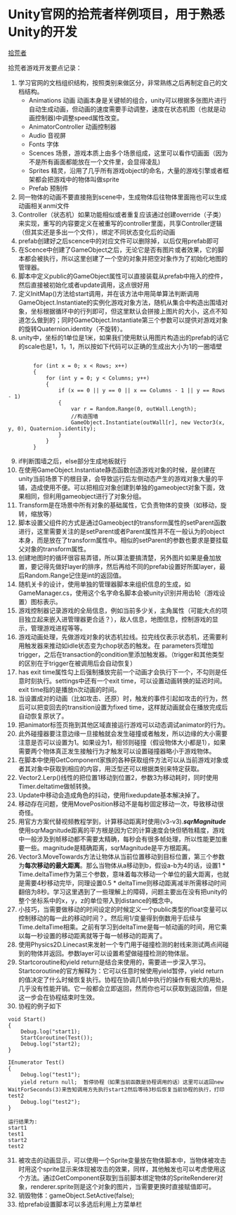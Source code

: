 # Unity官网的拾荒者样例项目，用于熟悉Unity的开发

[拾荒者](https://unity3d.com/learn/tutorials/s/2d-roguelike-tutorial)

拾荒者游戏开发要点记录：

1. 学习官网的文档组织结构，按照类别来做区分，非常熟练之后再制定自己的文档结构。
	- Animations 动画   动画本身是关键帧的组合，unity可以根据多张图片进行自动生成动画，但动画的速度需要手动调整，速度在状态机图（也就是动画控制器)中调整speed属性改变。
	- AnimatorController 动画控制器
	- Audio 音视屏
	- Fonts 字体
	- Scences 场景，游戏本质上由多个场景组成，这里可以看作切画面（因为不是所有画面都能放在一个文件里，会显得凌乱)
	- Sprites 精灵，沿用了几乎所有游戏object的命名，大量的游戏引擎或者框架都会把游戏中的物体叫做sprite
	- Prefab 预制件
2. 同一物体的动画不要直接拖到scene中，生成物体后往物体里面拖也可以生成动画相关anmi文件
3. Controller（状态机）如果功能相似或者重复应该通过创建override（子类）来实现，重写的内容要定义在被重写的controller里面，共享Controller逻辑（但其实还是多出一个文件），绑定不同状态变化后的动画
4. prefab创建好之后scence中的对应文件可以删除掉，以后仅用prefab即可
5. 在Scence中创建了GameObject之后，无论它是否有图片或者效果，它的脚本都会被执行，所以这里创建了一个空的对象并把空对象作为了初始化地图的管理器。
6. 脚本中定义public的GameObject属性可以直接装载从prefab中拖入的控件，然后直接被初始化或者update调用，这点很好用
7. 定义InitMap()方法给start调用，并在该方法中用简单算法判断调用GameObject.Instantiate的实例化游戏对象方法，随机从集合中构造出围墙对象，坐标根据循环中的行列即可，但这里默认会拼接上图片的大小，这点不知道怎么做到的；同时GameObject.Instantiate第三个参数可以提供对游戏对象的旋转Quaternion.identity（不旋转）。
8. unity中，坐标的1单位是1米，如果我们使用默认用图片构造出的prefab的话它的scale也是1，1，1，所以按如下代码可以正确的生成出大小为1的一圈墙壁

```

        for (int x = 0; x < Rows; x++)
        {
            for (int y = 0; y < Columns; y++)
            {
                if (x == 0 || y == 0 || x == Columns - 1 || y == Rows - 1)
                {
                    var r = Random.Range(0, outWall.Length);
                    //构造围墙
                    GameObject.Instantiate(outWall[r], new Vector3(x, y, 0), Quaternion.identity);
                }
            }
        }
```

9. if判断围墙之后，else部分生成地板就行
10. 在使用GameObject.Instantiate静态函数创造游戏对象的时候，是创建在unity当前场景下的根目录，会导致运行后左侧动态产生的游戏对象大量的平铺，造成使用不便。可以把相应对象创建到单独的gameobject对象下面，效果相同，但利用gameobject进行了对象分组。
11. Transform是在场景中所有对象的基础属性，它负责物体的变换（如移动，旋转，缩放等）
12. 脚本设置父组件的方式是通过Gameobject的transform属性的setParent函数进行，这里需要关注的是setParent或者Parent属性并不在一般认为的object本身，而是放在了transform属性中。相似的setParent的参数也要求是要挂载父对象的transform属性。
13. 创建地图时的循环很容易弄错，所以算法要搞清楚，另外图片如果是叠加放置，要记得先做好layer的排序，然后再给不同的prefab设置好所属layer，最后Random.Range记住是int的返回值。
14. 随机关卡的设计，使用单独的管理器脚本来组织信息的生成，如GameManager.cs，使用这个名字命名脚本会被unity识别并用齿轮（游戏设置）图标表示。
15. 游戏控制器记录游戏的全局信息，例如当前多少关，主角属性（可能大点的项目独立起来嵌入进管理器更合适？），敌人信息，地图信息，控制游戏的显示，管理游戏进程等等。
16. 游戏动画处理，先做游戏对象的状态机拉线。拉完线仅表示状态机，还需要利用触发器来推动如idle状态变为chop状态的触发。在
parameters页增加trigger，之后在transaction的condition里添加触发器。（trigger和其他类型的区别在于trigger在被调用后会自动恢复）
17. has exit time属性勾上后强制播放完前一个动画才会执行下一个，不勾则是任意时刻执行。settings中还有一个exit time，可以设置动画转换的延迟时间。exit time指的是播放n次动画的时间。
18. 当设置成对的动画（比如攻击、还原）时，触发的事件引起如攻击的行为，然后可以把变回去的transition设置为fixed time，这样就动画就会在播放完成后自动恢复原状了。
19. 把animator标签页拖到其他区域直接运行游戏可以动态调试animator的行为。
20. 此外碰撞器要注意边缘一旦接触就会发生碰撞或者触发，所以边缘的大小需要注意是否可以设置为1。如果设为1，相邻则碰撞（假设物体大小都是1），如果需要两个物体真正发生接触行为才触发可以设置碰撞器略小于游戏物体。
21. 在脚本中使用GetComponent家族的各种获取组件方法可以从当前游戏对象或者其对象中获取到相应的内容，用泛型还可以根据类别来特定获取。
22. Vector2.Lerp()线性的把位置1移动到位置2，参数3为移动耗时，同时使用Timer.deltatime做帧转换。
23. Update中移动会造成角色的抖动，使用fixedupdate基本解决掉了。
24. 移动存在问题，使用MovePosition移动不是每秒固定移动一次，导致移动很奇怪。
25. 用官方方案代替视频教程学到，计算移动距离时使用(v3-v3).***sqrMagnitude*** 使用sqrMagnitude距离的平方根是因为它的计算速度会快但牺牲精度，游戏中一般涉及到帧移动都不需要太精确，每秒会有很多帧处理，所以性能更加重要一些。magnitude是精确距离，sqrMagnitude是平方根距离。
26. Vector3.MoveTowards方法让物体从当前位置移动到目标位置，第三个参数为**每次移动的最大距离**。那么当物体从a移动到b，假设a-b为4的话，设置1 * Time.deltaTime作为第三个参数，意味着每次移动一个单位的最大距离，也就是需要4秒移动完毕，同理设置0.5 * deltaTime则移动距离减半所需移动时间翻倍为8秒。学习这里遇到了一些理解上的障碍，问题主要出在没有把unity的整个坐标系中的x，y，z的单位带入到distance的概念中。
27. 小技巧，当需要做移动的时间设定的时候定义一个public类型的float变量可以控制移动的每一此的移动时间？。然后用1/变量得到倒数用于后续与Time.deltaTime相乘。之前有学习到deltaTime是每一帧动画的时间，用它乘以每一秒设置的移动距离就等于每一帧移动的距离了。
28. 使用Physics2D.Linecast来发射一个专门用于碰撞检测的射线来测试两点间碰到的物体并返回。参数layer可以设置希望做碰撞检测的物体层。
29. Startcoroutine和yield return是结合来使用的，需要进一步深入学习。Startcoroutine的官方解释为：它可以任意时候使用yield暂停，yield return的值决定了什么时候恢复执行。协程在协调几帧中执行的操作有极大的用处，几乎没有性能开销。它一般都会立即返回，然而你也可以获取到返回值，但是这一步会在协程结束时生效。
30. 协程的例子如下
```
void Start()
{
    Debug.log("start1);
    StartCoroutine(Test());
    Debug.log("start2);
}

IEnumerator Test()
{
    Debug.log("test1");
    yield return null;  暂停协程（如果当前函数是协程调用的话）这里可以返回new WaitForSeconds(3)来告知调用方先执行start2然后等待3秒后恢复当前协程的执行，打印test2
    Debug.log("test2");
}

运行结果为:
start1
test1
start2
test2
```


31. 被攻击的动画显示，可以使用一个Sprite变量放在物体脚本中，当物体被攻击时用这个sprite显示来体现被攻击的效果，同样，其他触发也可以考虑使用这个方法。通过GetComponent获取到当前脚本绑定物体的SpriteRenderer对象，renderer.sprite则是这个对象的图片，当需要更换时直接赋值即可。
32. 销毁物体：gameObject.SetActive(false);
33. 给prefab设置脚本可以多选后利用上方菜单栏